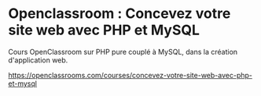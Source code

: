 # Openclassroom : Concevez votre site web avec PHP et MySQL

Cours OpenClassroom sur PHP pure couplé à MySQL, dans la création d'application web.

https://openclassrooms.com/courses/concevez-votre-site-web-avec-php-et-mysql